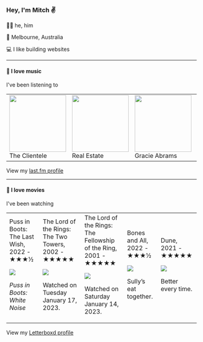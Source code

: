 <article><h3>Hey, I&#x27;m Mitch ✌️</h3><section><p>🙆‍♂️ he, him</p><p>📍 Melbourne, Australia</p><p>💻 I like building websites</p></section><hr/><section><h4>💽 I love music</h4><p>I&#x27;ve been listening to</p><table><tbody><td><img src="https://lastfm.freetls.fastly.net/i/u/174s/5e590dccd7b6451ac5f8bb299c8bb549.png" height="150px" alt="" role="presentation"/><br/>The Clientele</td><td><img src="https://lastfm.freetls.fastly.net/i/u/174s/37169c9978b64d06afe6221b4ab989d7.png" height="150px" alt="" role="presentation"/><br/>Real Estate</td><td><img src="https://lastfm.freetls.fastly.net/i/u/174s/40693c1652f55d6cb3d63911000a4bb7.png" height="150px" alt="" role="presentation"/><br/>Gracie Abrams</td><td><img src="https://lastfm.freetls.fastly.net/i/u/174s/6afa2028e1b47c4b81e7bd52d33c3f7f.png" height="150px" alt="" role="presentation"/><br/>Air</td><td><img src="https://lastfm.freetls.fastly.net/i/u/174s/efc743587d27c3497d5807f709efb701.png" height="150px" alt="" role="presentation"/><br/>Electrelane</td></tbody></table><span>View my <a href="https://www.last.fm/user/mylsb">last.fm profile</a></span></section><hr/><section><h4>📼 I love movies</h4><p>I&#x27;ve been watching</p><table><tbody><td>Puss in Boots: The Last Wish, 2022 - ★★★½<br/><span> <p><img src="https://a.ltrbxd.com/resized/film-poster/2/4/2/2/8/5/242285-puss-in-boots-the-last-wish-0-600-0-900-crop.jpg?v=9e9109c5cd"/></p> <p><i>Puss in Boots: White Noise</i></p> </span></td><td>The Lord of the Rings: The Two Towers, 2002 - ★★★★★<br/><span> <p><img src="https://a.ltrbxd.com/resized/film-poster/5/1/9/2/9/51929-the-lord-of-the-rings-the-two-towers-0-600-0-900-crop.jpg?v=9ef6c09783"/></p> <p>Watched on Tuesday January 17, 2023.</p> </span></td><td>The Lord of the Rings: The Fellowship of the Ring, 2001 - ★★★★★<br/><span> <p><img src="https://a.ltrbxd.com/resized/sm/upload/3t/vq/0u/m6/1tX9ZlgVvWjAQhMs1vAfsYpi7VK-0-600-0-900-crop.jpg?v=30bbb824e1"/></p> <p>Watched on Saturday January 14, 2023.</p> </span></td><td>Bones and All, 2022 - ★★★½<br/><span> <p><img src="https://a.ltrbxd.com/resized/sm/upload/xi/cb/mo/xg/bones2-0-600-0-900-crop.jpg?v=bdb6694df9"/></p> <p>Sully’s eat together.</p> </span></td><td>Dune, 2021 - ★★★★★<br/><span> <p><img src="https://a.ltrbxd.com/resized/sm/upload/nx/8b/vs/gc/cDbNAY0KM84cxXhmj8f0dLWza3t-0-600-0-900-crop.jpg?v=49eed12751"/></p> <p>Better every time.</p> </span></td></tbody></table><span>View my <a href="https://letterboxd.com/myslab/">Letterboxd profile</a></span></section></article>